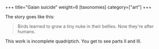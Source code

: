 +++
title="Gaian suicide"
weight=6
[taxonomies]
category=["art"]
+++

The story goes like this:

> Birds learned to grow a tiny nuke in their bellies. Now they're after humans. 

This work is incomplete quadriptich. You get to see parts II and III. 